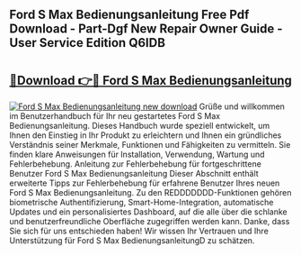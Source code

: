 ## Ford S Max Bedienungsanleitung Free Pdf Download - Part-Dgf New Repair Owner Guide - User Service Edition Q6IDB

# <h2><a href="http://df4pv2.blite.top/?on=Ford+S+Max+Bedienungsanleitung">🔗Download 👉🔴 Ford S Max Bedienungsanleitung</a></h2>

[![Ford S Max Bedienungsanleitung new download](https://i.imgur.com/lujVjoI.png)](http://df4pv2.blite.top/?on=Ford+S+Max+Bedienungsanleitung)
Grüße und willkommen im Benutzerhandbuch für Ihr neu gestartetes Ford S Max Bedienungsanleitung. Dieses Handbuch wurde speziell entwickelt, um Ihnen den Einstieg in Ihr Produkt zu erleichtern und Ihnen ein gründliches Verständnis seiner Merkmale, Funktionen und Fähigkeiten zu vermitteln. Sie finden klare Anweisungen für Installation, Verwendung, Wartung und Fehlerbehebung. Anleitung zur Fehlerbehebung für fortgeschrittene Benutzer Ford S Max Bedienungsanleitung Dieser Abschnitt enthält erweiterte Tipps zur Fehlerbehebung für erfahrene Benutzer Ihres neuen Ford S Max Bedienungsanleitung. Zu den REDDDDDDD-Funktionen gehören biometrische Authentifizierung, Smart-Home-Integration, automatische Updates und ein personalisiertes Dashboard, auf die alle über die schlanke und benutzerfreundliche Oberfläche zugegriffen werden kann. Danke, dass Sie sich für uns entschieden haben! Wir wissen Ihr Vertrauen und Ihre Unterstützung für Ford S Max BedienungsanleitungD zu schätzen.
